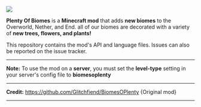 <img data-canonical-src="https://i.imgur.com/HQ2opH6.png" style="max-width: 100%;" src="https://github.com/Itzzyaboyterr0code/PlentyOfBiomes/blob/Master/src/main/resources/assets/biomesoplenty/textures/gui/logo.png?raw=true">

**Plenty Of Biomes** is a **Minecraft mod** that adds **new biomes** to the Overworld, Nether, and End. all of our biomes are decorated with a variety of **new trees, flowers, and plants!**

This repository contains the mod's API and language files. Issues can also be reported on the issue tracker.

-----------------

**Note:** To use the mod on a **server**, you must set the **level-type** setting in your server's config file to **biomesoplenty**

-----------------

**Credit:** https://github.com/Glitchfiend/BiomesOPlenty {Original mod}

-----------------
